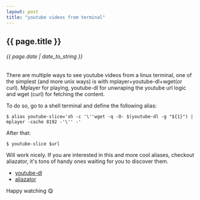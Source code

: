 ```yaml
---
layout: post
title: "youtube videos from terminal"
---
```


## {{ page.title }}

###### {{ page.date | date_to_string }}

There are multiple ways to see youtube videos from a linux terminal, one of the simplest (and more unix ways) is with mplayer+youtube-dl+wget(or curl). Mplayer for playing, youtube-dl for unwraping the youtube url logic and wget (curl) for fetching the content.

To do so, go to a shell terminal and define the following alias:

    $ alias youtube-slice='sh -c '\''wget -q -O- $(youtube-dl -g "${1}") | mplayer -cache 8192 -'\'' -'

After that:

    $ youtube-slice $url

Will work nicely. If you are interested in this and more cool aliases, checkout aliazator, it's tons of handy ones waiting for you to discover them.

 - [youtube-dl](http://rg3.github.io/youtube-dl/download.html)
 - [aliazator](https://github.com/chilicuil/shundle-plugins/tree/master/aliazator)

Happy watching &#128523;

